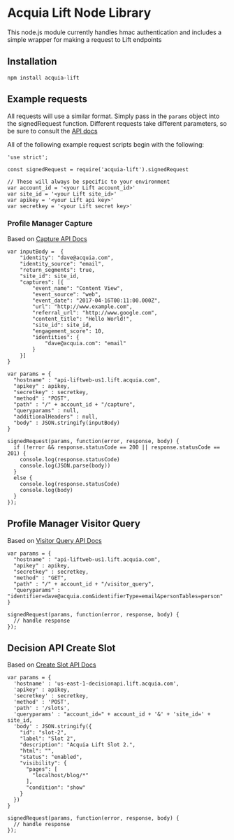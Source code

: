 # Acquia Lift Node Library

This node.js module currently handles hmac authentication and includes a simple wrapper for making a request to Lift endpoints

## Installation

```
npm install acquia-lift
```

## Example requests

All requests will use a similar format. Simply pass in the `params` object into the signedRequest function. Different requests take different parameters, so be sure to consult the [API docs](https://docs.acquia.com/lift/omni/api)

All of the following example request scripts begin with the following:
```
'use strict';

const signedRequest = require('acquia-lift').signedRequest

// These will always be specific to your environment
var account_id = '<your Lift account_id>'
var site_id = '<your Lift site_id>'
var apikey = '<your Lift api key>'
var secretkey = '<your Lift secret key>'
```

### Profile Manager Capture
Based on [Capture API Docs](http://docs.lift.acquia.com/profilemanager/#capture_post)

```
var inputBody =  {
	"identity": "dave@acquia.com",
	"identity_source": "email",
	"return_segments": true,
	"site_id": site_id,
	"captures": [{
		"event_name": "Content View",
		"event_source": "web",
		"event_date": "2017-04-16T00:11:00.000Z",
		"url": "http://www.example.com",
		"referral_url": "http://www.google.com",
		"content_title": "Hello World!",
		"site_id": site_id,
		"engagement_score": 10,
		"identities": {
			"dave@acquia.com": "email"
		}
	}]
}

var params = {
  "hostname" : "api-liftweb-us1.lift.acquia.com",
  "apikey" : apikey,
  "secretkey" : secretkey,
  "method" : "POST",
  "path" : "/" + account_id + "/capture",
  "queryparams" : null,
  "additionalHeaders" : null,
  "body" : JSON.stringify(inputBody)
}

signedRequest(params, function(error, response, body) {
  if (!error && response.statusCode == 200 || response.statusCode == 201) {
    console.log(response.statusCode)
    console.log(JSON.parse(body))
  }
  else {
    console.log(response.statusCode)
    console.log(body)
  }
});
```

## Profile Manager Visitor Query
Based on [Visitor Query API Docs](http://docs.lift.acquia.com/profilemanager/#visitor_query_get)

```
var params = {
  "hostname" : "api-liftweb-us1.lift.acquia.com",
  "apikey" : apikey,
  "secretkey" : secretkey,
  "method" : "GET",
  "path" : "/" + account_id + "/visitor_query",
  "queryparams" : "identifier=dave@acquia.com&identifierType=email&personTables=person"
}

signedRequest(params, function(error, response, body) {
  // handle response
});
```

## Decision API Create Slot
Based on [Create Slot API Docs](http://docs.decision-api.acquia.com/#slots_post)

```
var params = {
  'hostname' : 'us-east-1-decisionapi.lift.acquia.com',
  'apikey' : apikey,
  'secretkey' : secretkey,
  'method' : 'POST',
  'path' : '/slots',
  'queryparams' : "account_id=" + account_id + '&' + 'site_id=' + site_id,
  'body' : JSON.stringify({
    "id": "slot-2",
    "label": "Slot 2",
    "description": "Acquia Lift Slot 2.",
    "html": "",
    "status": "enabled",
    "visibility": {
      "pages": [
        "localhost/blog/*"
      ],
      "condition": "show"
    }
  })
}

signedRequest(params, function(error, response, body) {
  // handle response
});
```
